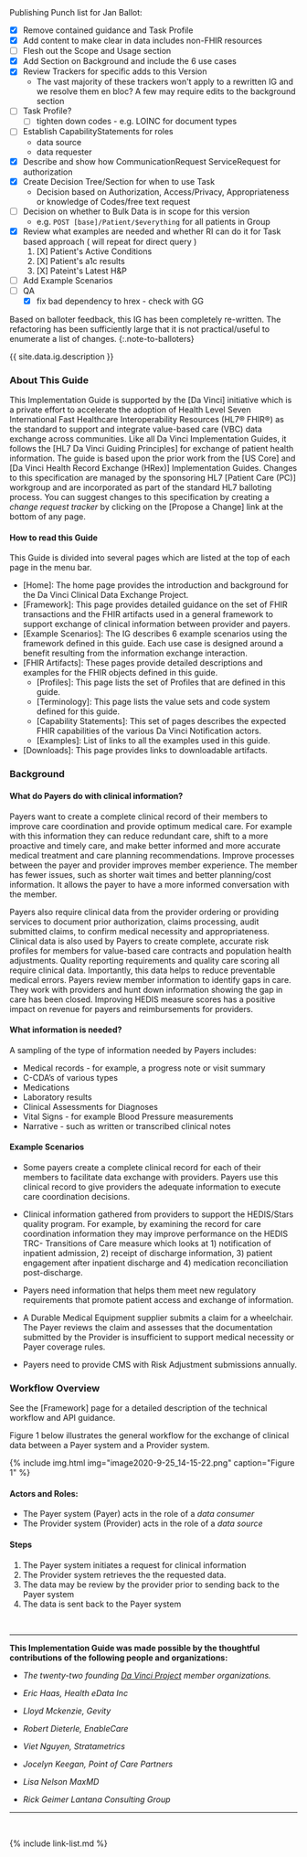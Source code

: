 <div class="bg-info" markdown="1">
Publishing Punch list for Jan Ballot:

- [X] Remove contained guidance and Task Profile
- [X] Add content to make clear in data includes non-FHIR resources
- [ ] Flesh out the Scope and Usage section
- [X] Add Section on Background and include the 6 use cases
- [X] Review Trackers for specific adds to this Version
  - The vast majority of these trackers won't apply to a rewritten IG and we resolve them en bloc? A few may require edits to the background section
- [ ] Task Profile?
  - [ ] tighten down codes  - e.g. LOINC for document types
- [ ] Establish CapabilityStatements for roles
    - data source
    - data requester
- [X] Describe and show how CommunicationRequest ServiceRequest for authorization
- [X] Create Decision Tree/Section for when to use Task
  - Decision based on Authorization, Access/Privacy, Appropriateness or knowledge of Codes/free text request
- [ ] Decision on whether to Bulk Data is in scope for this version
  - e.g. `POST [base]/Patient/$everything` for all patients in Group
- [X] Review what examples are needed and whether RI can do it for Task based approach ( will repeat for direct query )
  1. [X] Patient's Active Conditions
  1. [X] Patient's a1c results
  1. [X] Pateint's Latest H&P
- [ ] Add Example Scenarios
- [ ] QA
  - [X] fix bad dependency to hrex - check with GG
</div>

Based on balloter feedback, this IG has been completely re-written. The refactoring has been sufficiently large that it is not practical/useful to enumerate a list of changes.
{:.note-to-balloters}

{{ site.data.ig.description }}

### About This Guide

This Implementation Guide is supported by the [Da Vinci] initiative which is a private effort to accelerate the adoption of Health Level Seven International Fast Healthcare Interoperability Resources (HL7® FHIR®) as the standard to support and integrate value-based care (VBC) data exchange across communities. Like all Da Vinci Implementation Guides, it follows the [HL7 Da Vinci Guiding Principles] for exchange of patient health information.  The guide is based upon the prior work from the [US Core] and [Da Vinci Health Record Exchange (HRex)] Implementation Guides. Changes to this specification are managed by the sponsoring HL7 [Patient Care (PC)] workgroup and are incorporated as part of the standard HL7 balloting process. You can suggest changes to this specification by creating a *change request tracker* by clicking on the [Propose a Change] link at the bottom of any page.

#### How to read this Guide

This Guide is divided into several pages which are listed at the top of each page in the menu bar.

- [Home]\: The home page provides the introduction and background for the Da Vinci Clinical Data Exchange Project.
- [Framework]\: This page provides detailed guidance on the set of FHIR transactions and the FHIR artifacts used in a general framework to support exchange of clinical information between provider and payers.
- [Example Scenarios]\: The IG describes 6 example scenarios using the framework defined in this guide. Each use case is designed around a benefit resulting from the information exchange interaction.
- [FHIR Artifacts]\: These pages provide detailed descriptions and examples for the FHIR objects defined in this guide.
  - [Profiles]\: This page lists the set of Profiles that are defined in this guide.
  - [Terminology]\: This page lists the value sets and code system defined for this guide.
  - [Capability Statements]\: This set of pages describes the expected FHIR capabilities of the various Da Vinci Notification actors.
  - [Examples]\: List of links to all the examples used in this guide.
- [Downloads]\: This page provides links to downloadable artifacts.

### Background

#### What do Payers do with clinical information?

Payers want to create a complete clinical record of their members to improve care coordination and provide optimum medical care. For example with this information they can reduce redundant care, shift to a more proactive and timely care, and make better informed and more accurate medical treatment and care planning recommendations.  Improve processes between the payer and provider improves member experience.  The member has fewer issues, such as shorter wait times and better planning/cost information. It allows the payer to have a more informed conversation with the member.

Payers also require clinical data from the provider ordering or providing services to document prior authorization, claims processing, audit submitted claims, to confirm medical necessity and appropriateness.  Clinical data is also used by Payers to create complete, accurate risk profiles for members for value-based care contracts and population health adjustments. Quality reporting requirements and quality care scoring all require clinical data. Importantly, this data helps to reduce preventable medical errors.  Payers review member information to identify gaps in care. They work with providers and hunt down information showing the gap in care has been closed. Improving HEDIS measure scores has a positive impact on revenue for payers and reimbursements for providers.

#### What information is needed?

A sampling of the type of information needed by Payers includes:

- Medical records - for example, a progress note or visit summary
- C-CDA’s of various types
- Medications
- Laboratory results
- Clinical Assessments for Diagnoses
- Vital Signs - for example Blood Pressure measurements
- Narrative - such as written or transcribed clinical notes

#### Example Scenarios

- Some payers create a complete clinical record for each of their members to facilitate data exchange with providers. Payers use this clinical record to give providers the adequate information to execute care coordination decisions.

- Clinical information gathered from providers to support the HEDIS/Stars quality program. For example, by examining the record for care coordination information they may improve performance on the HEDIS TRC- Transitions of Care measure which looks at 1) notification of inpatient admission, 2) receipt of discharge information, 3) patient engagement after inpatient discharge and 4) medication reconciliation post-discharge.

- Payers need information that helps them meet new regulatory requirements that promote patient access and exchange of information.

- A Durable Medical Equipment supplier submits a claim for a wheelchair. The Payer reviews the claim and assesses that the documentation submitted by the Provider is insufficient to support medical necessity or Payer coverage rules.

- Payers need to provide CMS with Risk Adjustment submissions annually.

### Workflow Overview

See the [Framework] page for a detailed description of the technical workflow and API guidance.

Figure 1 below illustrates the general workflow for the exchange of clinical data between a Payer system and a Provider system.

{% include img.html img="image2020-9-25_14-15-22.png" caption="Figure 1" %}

#### Actors and Roles:

- The Payer system (Payer) acts in the role of a *data consumer*
- The Provider system (Provider) acts in the role of a *data source*

#### Steps
1. The Payer system initiates a request for clinical information
1. The Provider system retrieves the the requested data.
1. The data may be review by the provider prior to sending back to the Payer system
1. The data is sent back to the Payer system

<br/>

---

**This Implementation Guide was made possible by the thoughtful contributions of the following people and organizations:**

- *The twenty-two founding [Da Vinci Project](http://www.hl7.org/about/davinci/index.cfm?ref=common) member organizations.*

- *Eric Haas, Health eData Inc*
- *Lloyd Mckenzie, Gevity*
- *Robert Dieterle, EnableCare*
- *Viet Nguyen, Stratametrics*
- *Jocelyn Keegan, Point of Care Partners*
- *Lisa Nelson MaxMD*
- *Rick Geimer Lantana Consulting Group*

---

<br />

{% include link-list.md %}
